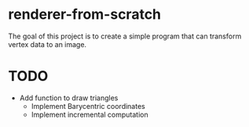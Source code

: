 # renderer-from-scratch

The goal of this project is to create a simple program that can transform vertex data to an image.

# TODO

- Add function to draw triangles
    - Implement Barycentric coordinates
    - Implement incremental computation